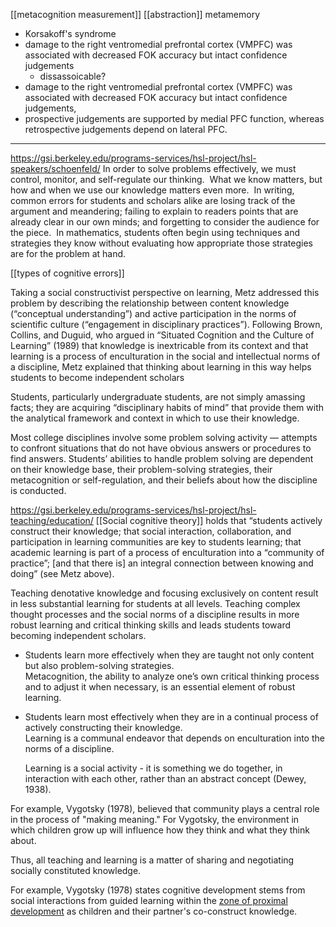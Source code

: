 [[metacognition measurement]]
[[abstraction]]
metamemory
- Korsakoff's syndrome
- damage to the right ventromedial prefrontal cortex (VMPFC) was associated with decreased FOK accuracy but intact confidence judgements
	- dissassoicable?
- damage to the right ventromedial prefrontal cortex (VMPFC) was associated with decreased FOK accuracy but intact confidence judgements,
- prospective judgements are supported by medial PFC function, whereas retrospective judgements depend on lateral PFC.
______

https://gsi.berkeley.edu/programs-services/hsl-project/hsl-speakers/schoenfeld/
In order to solve problems effectively, we must control, monitor, and self-regulate our thinking.  What we know matters, but how and when we use our knowledge matters even more.  In writing, common errors for students and scholars alike are losing track of the argument and meandering; failing to explain to readers points that are already clear in our own minds; and forgetting to consider the audience for the piece.  In mathematics, students often begin using techniques and strategies they know without evaluating how appropriate those strategies are for the problem at hand.

[[types of cognitive errors]]

Taking a social constructivist perspective on learning, Metz addressed this problem by describing the relationship between content knowledge (“conceptual understanding”) and active participation in the norms of scientific culture (“engagement in disciplinary practices”). Following Brown, Collins, and Duguid, who argued in “Situated Cognition and the Culture of Learning” (1989) that knowledge is inextricable from its context and that learning is a process of enculturation in the social and intellectual norms of a discipline, Metz explained that thinking about learning in this way helps students to become independent scholars


Students, particularly undergraduate students, are not simply amassing facts; they are acquiring “disciplinary habits of mind” that provide them with the analytical framework and context in which to use their knowledge.

Most college disciplines involve some problem solving activity — attempts to confront situations that do not have obvious answers or procedures to find answers. Students’ abilities to handle problem solving are dependent on their knowledge base, their problem-solving strategies, their metacognition or self-regulation, and their beliefs about how the discipline is conducted.

https://gsi.berkeley.edu/programs-services/hsl-project/hsl-teaching/education/
[[Social cognitive theory]] holds that “students actively construct their knowledge; that social interaction, collaboration, and participation in learning communities are key to students learning; that academic learning is part of a process of enculturation into a “community of practice”; \[and that there is\] an integral connection between knowing and doing” (see Metz above).

Teaching denotative knowledge and focusing exclusively on content result in less substantial learning for students at all levels. Teaching complex thought processes and the social norms of a discipline results in more robust learning and critical thinking skills and leads students toward becoming independent scholars.


-   Students learn more effectively when they are taught not only content but also problem-solving strategies.  
    Metacognition, the ability to analyze one’s own critical thinking process and to adjust it when necessary, is an essential element of robust learning.
-   Students learn most effectively when they are in a continual process of actively constructing their knowledge.  
    Learning is a communal endeavor that depends on enculturation into the norms of a discipline.
	
	
	Learning is a social activity - it is something we do together, in interaction with each other, rather than an abstract concept (Dewey, 1938).

For example, Vygotsky (1978), believed that community plays a central role in the process of "making meaning." For Vygotsky, the environment in which children grow up will influence how they think and what they think about.

Thus, all teaching and learning is a matter of sharing and negotiating socially constituted knowledge.

For example, Vygotsky (1978) states cognitive development stems from social interactions from guided learning within the [zone of proximal development](https://www.simplypsychology.org/Zone-of-Proximal-Development.html) as children and their partner's co-construct knowledge.